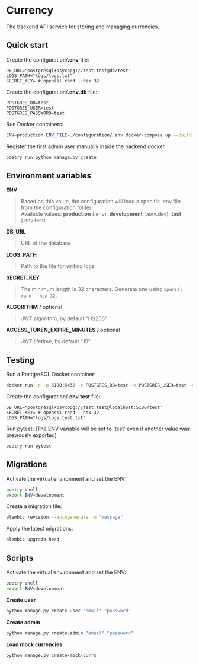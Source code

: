 # Currency
The backend API service for storing and managing currencies.

## Quick start
Create the configuration/**.env** file:
```env
DB_URL="postgresql+psycopg://test:test@db/test"
LOGS_PATH="logs/logs.txt"
SECRET_KEY= # openssl rand --hex 32
```
Create the configuration/**.env.db** file:
```env
POSTGRES_DB=test
POSTGRES_USER=test
POSTGRES_PASSWORD=test
```
Run Docker containers:
```bash
ENV=production ENV_FILE=./configuration/.env docker-compose up --build
```
Register the first admin user manually inside the backend docker.
```bash
poetry run python manage.py create
```

## Environment variables

**ENV**
> Based on this value, the configuration will load a specific .env file from the configuration folder.\
Available values: **production** (.env), **development** (.env.dev), **test** (.env.test)

**DB_URL**
> URL of the database

**LOGS_PATH**
> Path to the file for writing logs

**SECRET_KEY**
> The minimum length is 32 characters. Generate one using `openssl rand --hex 32`.

**ALGORITHM** / optional
> JWT algorithm, by default "HS256"

**ACCESS_TOKEN_EXPIRE_MINUTES** / optional
> JWT lifetime, by default "15"

## Testing
Run a PostgreSQL Docker container:
```bash
docker run -d -p 5100:5432 -e POSTGRES_DB=test -e POSTGRES_USER=test -e POSTGRES_PASSWORD=test postgres
```
Create the configuration/**.env.test** file:
```env
DB_URL="postgresql+psycopg://test:test@localhost:5100/test"
SECRET_KEY= # openssl rand --hex 32
LOGS_PATH="logs/logs.test.txt"
```
Run pytest: (The ENV variable will be set to 'test' even if another value was previously exported)
```bash
poetry run pytest
```

## Migrations
Activate the virtual environment and set the ENV:
```bash
poetry shell
export ENV=development
```
Create a migration file:
```bash
alembic revision --autogenerate -m "message"
```
Apply the latest migrations:
```bash
alembic upgrade head
```

## Scripts
Activate the virtual environment and set the ENV:
```bash
poetry shell
export ENV=development
```
**Create user**
```bash
python manage.py create-user "email" "password"
```
**Create admin**
```bash
python manage.py create-admin "email" "password"
```
**Load mock currencies**
```bash
python manage.py create-mock-currs
```
